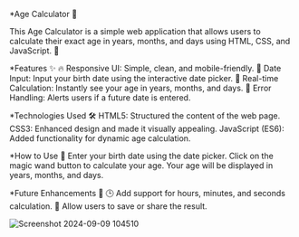 *Age Calculator 🎂

This Age Calculator is a simple web application that allows users to calculate their exact age in years, months, and days using HTML, CSS, and JavaScript. 🎉

*Features ✨
🔥 Responsive UI: Simple, clean, and mobile-friendly.
📅 Date Input: Input your birth date using the interactive date picker.
🧮 Real-time Calculation: Instantly see your age in years, months, and days.
🚨 Error Handling: Alerts users if a future date is entered.

*Technologies Used 🛠️
HTML5: Structured the content of the web page.
CSS3: Enhanced design and made it visually appealing.
JavaScript (ES6): Added functionality for dynamic age calculation.

*How to Use 📖
Enter your birth date using the date picker.
Click on the magic wand button to calculate your age.
Your age will be displayed in years, months, and days.

*Future Enhancements 🌟
🕒 Add support for hours, minutes, and seconds calculation.
💾 Allow users to save or share the result.

![Screenshot 2024-09-09 104510](https://github.com/user-attachments/assets/b0449785-337f-4c00-890f-052b18977555)
